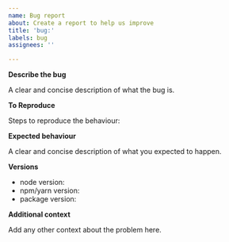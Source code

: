 ```yaml
---
name: Bug report
about: Create a report to help us improve
title: 'bug:'
labels: bug
assignees: ''

---
```


**Describe the bug**

A clear and concise description of what the bug is.

**To Reproduce**

Steps to reproduce the behaviour:

**Expected behaviour**

A clear and concise description of what you expected to happen.

**Versions**

- node version:
- npm/yarn version:
- package version:

**Additional context**

Add any other context about the problem here.
